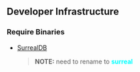 ## Developer Infrastructure
### Require Binaries 
- [SurrealDB](https://docs.surrealdb.com/docs/installation/windows)
    > **NOTE:** need to rename to <font color="aqua">**surreal**</font>